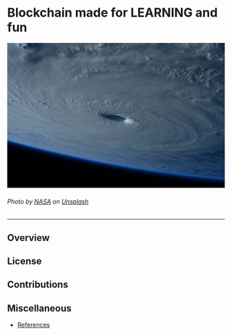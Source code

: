 # Blockchain made for LEARNING and fun

![image](./image.jpg)

###### Photo by <a href="https://unsplash.com/@nasa?utm_content=creditCopyText&utm_medium=referral&utm_source=unsplash">NASA</a> on <a href="https://unsplash.com/photos/hurricane-as-seen-from-space-5477L9Z5eqI?utm_content=creditCopyText&utm_medium=referral&utm_source=unsplash">Unsplash</a>

---

## Overview

## License

## Contributions

## Miscellaneous

- [References](./REFERENCES.md)
